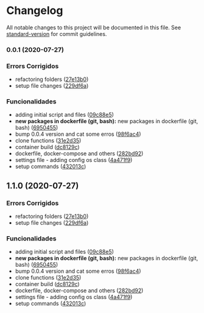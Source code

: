 # Changelog

All notable changes to this project will be documented in this file. See [standard-version](https://github.com/conventional-changelog/standard-version) for commit guidelines.

### 0.0.1 (2020-07-27)


### Errors Corrigidos

* refactoring folders ([27e13b0](https://github.com/lpmatos/gitlab-clone-recursive/commit/27e13b0b09db1fe93d0bb6ac26ac4e306c844c3e))
* setup file changes ([229df6a](https://github.com/lpmatos/gitlab-clone-recursive/commit/229df6a8aa20900bffc572dbe98b269da20af49d))


### Funcionalidades

* adding initial script and files ([09c88e5](https://github.com/lpmatos/gitlab-clone-recursive/commit/09c88e58b360c8cb932533b992268dbf8960c9c5))
* **new packages in dockerfile (git, bash):** new packages in dockerfile (git, bash) ([6950455](https://github.com/lpmatos/gitlab-clone-recursive/commit/6950455c97af98e06bd615b327d593ee41d5e719))
* bump 0.0.4 version and cat some erros ([98f6ac4](https://github.com/lpmatos/gitlab-clone-recursive/commit/98f6ac49195c6145b6cf87461800cfdc64f8d85c))
* clone functions ([31e2d35](https://github.com/lpmatos/gitlab-clone-recursive/commit/31e2d35ed732f41a3301dee6c2860c921fef2750))
* container build ([dc8129c](https://github.com/lpmatos/gitlab-clone-recursive/commit/dc8129cd7d2dfaf2d2dda408db5809ec9e998909))
* dockerfile, docker-compose and others ([282bd92](https://github.com/lpmatos/gitlab-clone-recursive/commit/282bd920e750ad3980ea7f0d4e7b74e342399bef))
* settings file - adding config os class ([4a471f9](https://github.com/lpmatos/gitlab-clone-recursive/commit/4a471f94d3c9376e3742a7d172ec138b8d551915))
* setup commands ([432013c](https://github.com/lpmatos/gitlab-clone-recursive/commit/432013c6173ab339e0bec2c1650b3a1f9ae4d4ca))

## 1.1.0 (2020-07-27)


### Errors Corrigidos

* refactoring folders ([27e13b0](https://github.com/lpmatos/gitlab-clone-recursive/commit/27e13b0b09db1fe93d0bb6ac26ac4e306c844c3e))
* setup file changes ([229df6a](https://github.com/lpmatos/gitlab-clone-recursive/commit/229df6a8aa20900bffc572dbe98b269da20af49d))


### Funcionalidades

* adding initial script and files ([09c88e5](https://github.com/lpmatos/gitlab-clone-recursive/commit/09c88e58b360c8cb932533b992268dbf8960c9c5))
* **new packages in dockerfile (git, bash):** new packages in dockerfile (git, bash) ([6950455](https://github.com/lpmatos/gitlab-clone-recursive/commit/6950455c97af98e06bd615b327d593ee41d5e719))
* bump 0.0.4 version and cat some erros ([98f6ac4](https://github.com/lpmatos/gitlab-clone-recursive/commit/98f6ac49195c6145b6cf87461800cfdc64f8d85c))
* clone functions ([31e2d35](https://github.com/lpmatos/gitlab-clone-recursive/commit/31e2d35ed732f41a3301dee6c2860c921fef2750))
* container build ([dc8129c](https://github.com/lpmatos/gitlab-clone-recursive/commit/dc8129cd7d2dfaf2d2dda408db5809ec9e998909))
* dockerfile, docker-compose and others ([282bd92](https://github.com/lpmatos/gitlab-clone-recursive/commit/282bd920e750ad3980ea7f0d4e7b74e342399bef))
* settings file - adding config os class ([4a471f9](https://github.com/lpmatos/gitlab-clone-recursive/commit/4a471f94d3c9376e3742a7d172ec138b8d551915))
* setup commands ([432013c](https://github.com/lpmatos/gitlab-clone-recursive/commit/432013c6173ab339e0bec2c1650b3a1f9ae4d4ca))
